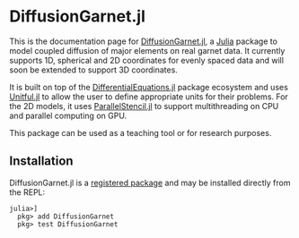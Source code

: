 # DiffusionGarnet.jl

This is the documentation page for [DiffusionGarnet.jl](https://github.com/Iddingsite/DiffusionGarnet.jl), a [Julia](https://julialang.org/) package to model coupled diffusion of major elements on real garnet data. It currently supports 1D, spherical and 2D coordinates for evenly spaced data and will soon be extended to support 3D coordinates.

It is built on top of the [DifferentialEquations.jl](https://github.com/SciML/DifferentialEquations.jl) package ecosystem and uses [Unitful.jl](https://github.com/PainterQubits/Unitful.jl) to allow the user to define appropriate units for their problems. For the 2D models, it uses [ParallelStencil.jl](https://github.com/omlins/ParallelStencil.jl) to support multithreading on CPU and parallel computing on GPU.

This package can be used as a teaching tool or for research purposes.

## Installation

DiffusionGarnet.jl is a [registered package](http://pkg.julialang.org) and may be installed directly from the REPL:

```julia-repl
julia>]
  pkg> add DiffusionGarnet
  pkg> test DiffusionGarnet
```
